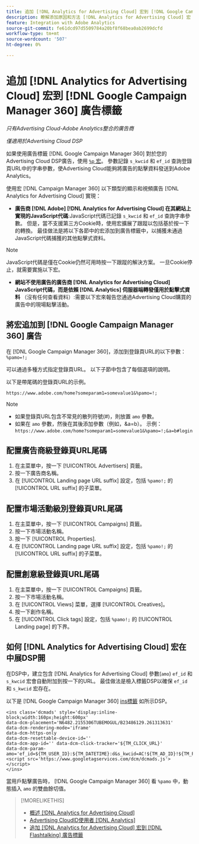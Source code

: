 ```yaml
---
title: 追加 [!DNL Analytics for Advertising Cloud] 宏到 [!DNL Google Campaign Manager 360] 廣告標籤
description: 瞭解添加原因和方法 [!DNL Analytics for Advertising Cloud] 宏 [!DNL Google Campaign Manager 360] ad標籤
feature: Integration with Adobe Analytics
source-git-commit: fe61dcd97d5509784a20bf8f68bea0ab2699dcfd
workflow-type: tm+mt
source-wordcount: '507'
ht-degree: 0%

---
```


# 追加 [!DNL Analytics for Advertising Cloud] 宏到 [!DNL Google Campaign Manager 360] 廣告標籤

*只有Advertising Cloud-Adobe Analytics整合的廣告商*

*僅適用於Advertising Cloud DSP*

如果使用廣告標籤 [!DNL Google Campaign Manager 360] 對於您的Advertising Cloud DSP廣告，使用 [`%p` 宏](https://support.google.com/campaignmanager/table/6096962)。 參數記錄 `s_kwcid` 和 `ef_id` 查詢登錄頁URL中的字串參數，使Advertising Cloud能夠將廣告的點擊資料發送到Adobe Analytics。

使用宏 [!DNL Campaign Manager 360] 以下類型的顯示和視頻廣告 [!DNL Analytics for Advertising Cloud] 實現：

* **廣告商 [!DNL Adobe] [!DNL Analytics for Advertising Cloud] 在其網站上實現的JavaScript代碼**:JavaScript代碼已記錄 `s_kwcid` 和 `ef_id` 查詢字串參數。 但是，當不支援第三方Cookie時，使用宏擴展了跟蹤以包括基於按一下的轉換。 最佳做法是將以下各節中的宏添加到廣告標籤中，以捕獲未通過JavaScript代碼捕獲的其他點擊式資料。

>[!NOTE]
>
>JavaScript代碼是僅在Cookie仍然可用時按一下跟蹤的解決方案。 一旦Cookie停止，就需要實施以下宏。

* **網站不使用廣告的廣告商 [!DNL Analytics for Advertising Cloud] JavaScript代碼，而是依賴 [!DNL Analytics] 伺服器端轉發僅用於點擊式資料** （沒有任何查看資料）:需要以下宏來報告您通過Advertising Cloud購買的廣告中的現場點擊活動。

## 將宏追加到 [!DNL Google Campaign Manager 360] 廣告

在 [!DNL Google Campaign Manager 360]，添加到登錄頁URL的以下參數： `%pamo=!;`

可以通過多種方式指定登錄頁URL。 以下子節中包含了每個選項的說明。

以下是帶尾碼的登錄頁URL的示例。

```
https://www.adobe.com/home?someparam1=somevalue1&%pamo=!;
```

>[!NOTE]
>
>
>* 如果登錄頁URL包含不常見的散列符號(#)，則放置 `amo` 參數。
>* 如果在 `amo` 參數，然後在其後添加參數（例如，&amp;a=b）。 示例：`https://www.adobe.com/home?someparam1=somevalue1&%pamo=!;&a=b#login`


## 配置廣告商級登錄頁URL尾碼

1. 在主菜單中，按一下 [!UICONTROL Advertisers] 頁籤。
1. 按一下廣告商名稱。
1. 在 [!UICONTROL Landing page URL suffix] 設定，包括 `%pamo!;` 的 [!UICONTROL URL suffix] 的子菜單。

## 配置市場活動級別登錄頁URL尾碼

1. 在主菜單中，按一下 [!UICONTROL Campaigns] 頁籤。
1. 按一下市場活動名稱。
1. 按一下 [!UICONTROL Properties].
1. 在 [!UICONTROL Landing page URL suffix] 設定，包括 `%pamo!;` 的 [!UICONTROL URL suffix] 的子菜單。

## 配置創意級登錄頁URL尾碼

1. 在主菜單中，按一下 [!UICONTROL Campaigns] 頁籤。
1. 按一下市場活動名稱。
1. 在 [!UICONTROL Views] 菜單，選擇 [!UICONTROL Creatives]。
1. 按一下創作名稱。
1. 在 [!UICONTROL Click tags] 設定，包括 `%pamo!;` 的 [!UICONTROL Landing page] 的下界。

## 如何 [!DNL Analytics for Advertising Cloud] 宏在中展DSP開

在DSP中，建立包含 [!DNL Analytics for Advertising Cloud] 參數(`amo`) `ef_id` 和 `s_kwcid` 宏會自動附加到按一下的URL。 最佳做法是檢入標籤DSP以確保 `ef_id` 和 `s_kwcid` 宏存在。

以下是 [!DNL Google Campaign Manager 360] [ins標籤](https://support.google.com/campaignmanager/answer/6080468) 如所示DSP。

```
<ins class='dcmads' style='display:inline-block;width:160px;height:600px'
data-dcm-placement='N6482.2155306TUBEMOGUL/B23486129.261313631'
data-dcm-rendering-mode='iframe'
data-dcm-https-only
data-dcm-resettable-device-id=''
data-dcm-app-id='' data-dcm-click-tracker='${TM_CLICK_URL}'
data-dcm-param-amo='ef_id=${TM_USER_ID}:${TM_DATETIME}:d&s_kwcid=AC!${TM_AD_ID}!${TM_PLACEMENT_ID}'>
<script src='https://www.googletagservices.com/dcm/dcmads.js'></script>
</ins>
```

當用戶點擊廣告時， [!DNL Google Campaign Manager 360] 看 `%pamo` 中，動態插入 `amo` 的雙曲餘切值。


>[!MORELIKETHIS]
>
>* [概述 [!DNL Analytics for Advertising Cloud]](overview.md)
>* [Advertising CloudID使用者 [!DNL Analytics]](/help/integrations/analytics/ids.md)
>* [追加 [!DNL Analytics for Advertising Cloud] 宏到 [!DNL Flashtalking] 廣告標籤](macros-flashtalking.md)


